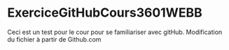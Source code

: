 # ExerciceGitHubCours3601WEBB
Ceci est un test pour le cour pour se familiariser avec gitHub.
Modification du fichier à partir de Github.com
